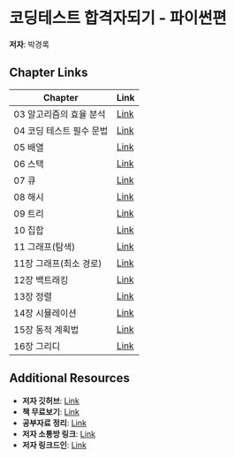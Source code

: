 # 코딩테스트 합격자되기 - 파이썬편

**저자**: 박경록

## Chapter Links

| Chapter | Link |
|---------|------|
| 03 알고리즘의 효율 분석 | [Link](https://cafe.naver.com/dremdeveloper/994) |
| 04 코딩 테스트 필수 문법 | [Link](https://cafe.naver.com/dremdeveloper/995) |
| 05 배열 | [Link](https://cafe.naver.com/dremdeveloper/1007) |
| 06 스택 | [Link](https://cafe.naver.com/dremdeveloper/1011) |
| 07 큐 | [Link]([#](https://cafe.naver.com/dremdeveloper/1015)) |
| 08 해시 | [Link]([#](https://cafe.naver.com/dremdeveloper/1040)) |
| 09 트리 | [Link](https://cafe.naver.com/dremdeveloper/1042) |
| 10 집합 | [Link]([#](https://cafe.naver.com/dremdeveloper/1044)) |
| 11 그래프(탐색) | [Link](https://cafe.naver.com/dremdeveloper/1045) |
| 11장 그래프(최소 경로) | [Link](https://cafe.naver.com/dremdeveloper/1046) |
| 12장 백트래킹 | [Link](https://cafe.naver.com/dremdeveloper/1048) |
| 13장 정렬 | [Link](https://cafe.naver.com/dremdeveloper/1049) |
| 14장 시뮬레이션 | [Link](https://cafe.naver.com/dremdeveloper/1050) |
| 15장 동적 계획법 | [Link](https://cafe.naver.com/dremdeveloper/1051) |
| 16장 그리디 | [Link](https://cafe.naver.com/dremdeveloper/1052) |

## Additional Resources
- **저자 깃허브**: [Link](https://github.com/dremdeveloper)
- **책 무료보기**: [Link](https://wikidocs.net/book/13314)
- **공부자료 정리**: [Link](https://github.com/dremdeveloper/codingtest_python/blob/main/community.md)
- **저자 소통방 링크**: [Link](https://open.kakao.com/o/gX0WnTCf)
- **저자 링크드인**: [Link](https://www.linkedin.com/in/ultrasuperrok/)


